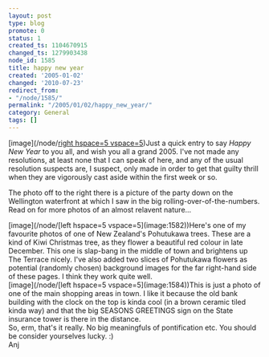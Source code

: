 ```yaml
---
layout: post
type: blog
promote: 0
status: 1
created_ts: 1104670915
changed_ts: 1279903438
node_id: 1585
title: happy new year
created: '2005-01-02'
changed: '2010-07-23'
redirect_from:
- "/node/1585/"
permalink: "/2005/01/02/happy_new_year/"
category: General
tags: []
---
```

[image](/node/[right hspace=5 vspace=5](image:1583))Just a quick entry to say _Happy New Year_ to you all, and wish you all a grand 2005. I've not made any resolutions, at least none that I can speak of here, and any of the usual resolution suspects are, I suspect, only made in order to get that guilty thrill when they are vigorously cast aside within the first week or so.  

The photo off to the right there is a picture of the party down on the Wellington waterfront at which I saw in the big rolling-over-of-the-numbers.  Read on for more photos of an almost relavent nature...
<!--break-->

<div style="clear:both;">
[image](/node/[left hspace=5 vspace=5](image:1582))Here's one of my favourite photos of one of New Zealand's Pohutukawa trees.  These are a kind of Kiwi Christmas tree, as they flower a beautiful red colour in late December.  This one is slap-bang in the middle of town and brightens up The Terrace nicely.  I've also added two slices of Pohutukawa flowers as potential (randomly chosen) background images for the far right-hand side of these pages.  I think they work quite well.
</div>

<div style="clear:both;">
[image](/node/[left hspace=5 vspace=5](image:1584))This is just a photo of one of the main shopping areas in town.  I like it because the old bank building with the clock on the top is kinda cool (in a brown ceramic tiled kinda way) and that the big SEASONS GREETINGS sign on the State insurance tower is there in the distance.
</div>

<div style="clear:both;">
So, erm, that's it really.  No big meaningfuls of pontification etc.  You should be consider yourselves lucky. :)
</div>
Anj

